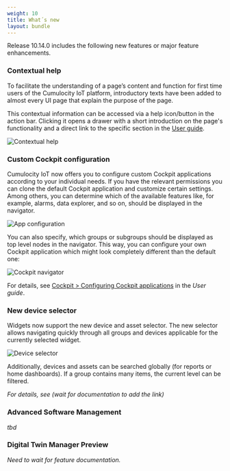 ```yaml
---
weight: 10
title: What´s new
layout: bundle
---
```



Release 10.14.0 includes the following new features or major feature enhancements.

### Contextual help

To facilitate the understanding of a page’s content and function for first time users of the Cumulocity IoT platform, introductory texts have been added to almost every UI page that explain the purpose of the page.

This contextual information can be accessed via a help icon/button in the action bar. Clicking it opens a drawer with a short introduction on the page's functionality and a direct link to the specific section in the [User guide](https://cumulocity.com/guides/users-guide).

![Contextual help](/images/release-notes/contextual-help.png)

### Custom Cockpit configuration

Cumulocity IoT now offers you to configure custom Cockpit applications according to your individual needs. If you have the relevant permissions you can clone the default Cockpit application and customize certain settings. Among others, you can determine which of the available features like, for example, alarms, data explorer, and so on, should be displayed in the navigator.

![App configuration](/images/release-notes/cockpit-app-configuration.png)

You can also specify, which groups or subgroups should be displayed as top level nodes in the navigator. This way, you can configure your own Cockpit application which might look completely different than the default one:

![Cockpit navigator](/images/release-notes/cockpit-navigator.png)

For details, see [Cockpit > Configuring Cockpit applications](https://cumulocity.com/guides/10.14.0/users-guide/cockpit/#configuration) in the *User guide*.


### New device selector

Widgets now support the new device and asset selector. The new selector allows navigating quickly through all groups and devices applicable for the currently selected widget.

![Device selector](/images/release-notes/cockpit-device-selector.png)

Additionally, devices and assets can be searched globally (for reports or home dashboards). If a group contains many items, the current level can be filtered.

*For details, see (wait for documentation to add the link)*


### Advanced Software Management

*tbd*


### Digital Twin Manager Preview

*Need to wait for feature documentation.*
